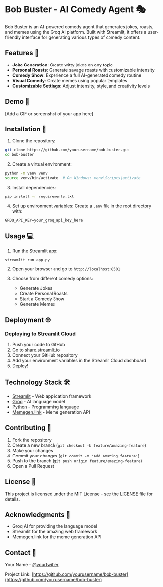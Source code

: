 # Bob Buster - AI Comedy Agent 🎭

Bob Buster is an AI-powered comedy agent that generates jokes, roasts, and memes using the Groq AI platform. Built with Streamlit, it offers a user-friendly interface for generating various types of comedy content.

## Features 🌟

- **Joke Generation**: Create witty jokes on any topic
- **Personal Roasts**: Generate savage roasts with customizable intensity
- **Comedy Show**: Experience a full AI-generated comedy routine
- **Visual Comedy**: Create memes using popular templates
- **Customizable Settings**: Adjust intensity, style, and creativity levels

## Demo 🎥

[Add a GIF or screenshot of your app here]

## Installation 🚀

1. Clone the repository:
```bash
git clone https://github.com/yourusername/bob-buster.git
cd bob-buster
```

2. Create a virtual environment:
```bash
python -m venv venv
source venv/bin/activate  # On Windows: venv\Scripts\activate
```

3. Install dependencies:
```bash
pip install -r requirements.txt
```

4. Set up environment variables:
Create a `.env` file in the root directory with:
```
GROQ_API_KEY=your_groq_api_key_here
```

## Usage 💻

1. Run the Streamlit app:
```bash
streamlit run app.py
```

2. Open your browser and go to `http://localhost:8501`

3. Choose from different comedy options:
   - Generate Jokes
   - Create Personal Roasts
   - Start a Comedy Show
   - Generate Memes

## Deployment 🌐

### Deploying to Streamlit Cloud

1. Push your code to GitHub
2. Go to [share.streamlit.io](https://share.streamlit.io)
3. Connect your GitHub repository
4. Add your environment variables in the Streamlit Cloud dashboard
5. Deploy!

## Technology Stack 🛠️

- [Streamlit](https://streamlit.io/) - Web application framework
- [Groq](https://console.groq.com/) - AI language model
- [Python](https://www.python.org/) - Programming language
- [Memegen.link](https://memegen.link/) - Meme generation API

## Contributing 🤝

1. Fork the repository
2. Create a new branch (`git checkout -b feature/amazing-feature`)
3. Make your changes
4. Commit your changes (`git commit -m 'Add amazing feature'`)
5. Push to the branch (`git push origin feature/amazing-feature`)
6. Open a Pull Request

## License 📝

This project is licensed under the MIT License - see the [LICENSE](LICENSE) file for details.

## Acknowledgments 👏

- Groq AI for providing the language model
- Streamlit for the amazing web framework
- Memegen.link for the meme generation API

## Contact 📧

Your Name - [@yourtwitter](https://twitter.com/yourtwitter)

Project Link: [https://github.com/yourusername/bob-buster](https://github.com/yourusername/bob-buster) 